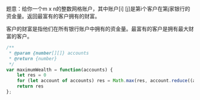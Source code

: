 题意：给你一个m x n的整数网格账户，其中账户[i] [j]是第i个客户在第j家银行的资金量。返回最富有的客户拥有的财富。

客户的财富是指他们在所有银行账户中拥有的资金量。最富有的客户是拥有最大财富的客户。

 

```javascript
/**
 * @param {number[][]} accounts
 * @return {number}
 */
var maximumWealth = function(accounts) {
    let res = 0
    for (let account of accounts) res = Math.max(res, account.reduce((a,b)=>a+b))
    return res
};
```


